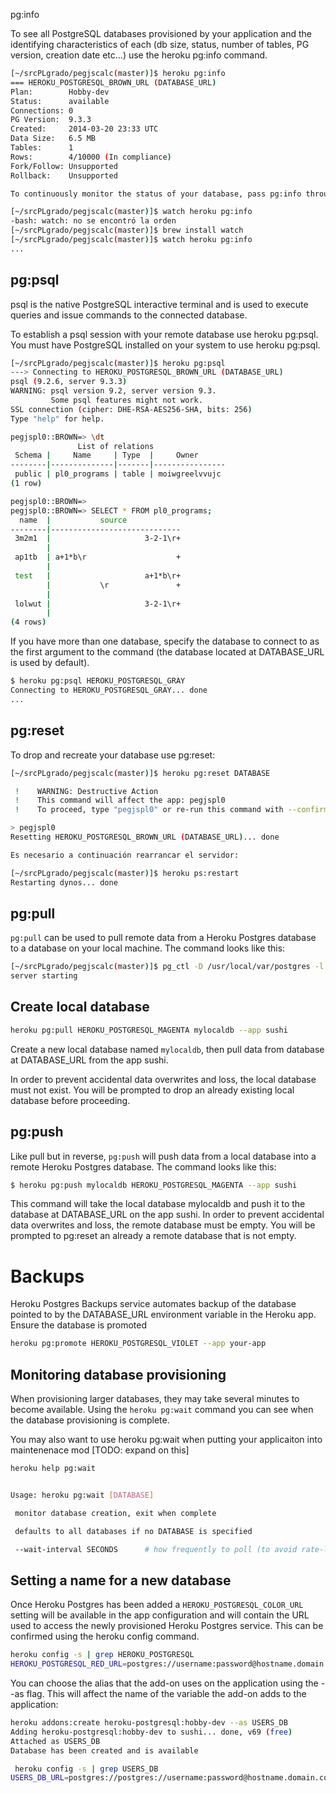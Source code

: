  pg:info

To see all PostgreSQL databases provisioned by your application and the identifying characteristics of each (db size, status, number of tables, PG version, creation date etc…) use the heroku pg:info command.

```bash
[~/srcPLgrado/pegjscalc(master)]$ heroku pg:info
=== HEROKU_POSTGRESQL_BROWN_URL (DATABASE_URL)
Plan:        Hobby-dev
Status:      available
Connections: 0
PG Version:  9.3.3
Created:     2014-03-20 23:33 UTC
Data Size:   6.5 MB
Tables:      1
Rows:        4/10000 (In compliance)
Fork/Follow: Unsupported
Rollback:    Unsupported

To continuously monitor the status of your database, pass pg:info through the unix watch command:

[~/srcPLgrado/pegjscalc(master)]$ watch heroku pg:info
-bash: watch: no se encontró la orden
[~/srcPLgrado/pegjscalc(master)]$ brew install watch
[~/srcPLgrado/pegjscalc(master)]$ watch heroku pg:info
...
```

## pg:psql

psql is the native PostgreSQL interactive terminal and is used to execute queries and issue commands to the connected database.

To establish a psql session with your remote database use heroku pg:psql. You must have PostgreSQL installed on your system to use heroku pg:psql.

```bash
[~/srcPLgrado/pegjscalc(master)]$ heroku pg:psql
---> Connecting to HEROKU_POSTGRESQL_BROWN_URL (DATABASE_URL)
psql (9.2.6, server 9.3.3)
WARNING: psql version 9.2, server version 9.3.
         Some psql features might not work.
SSL connection (cipher: DHE-RSA-AES256-SHA, bits: 256)
Type "help" for help.

pegjspl0::BROWN=> \dt
               List of relations
 Schema |     Name     | Type  |     Owner
--------|--------------|-------|----------------
 public | pl0_programs | table | moiwgreelvvujc
(1 row)

pegjspl0::BROWN=>
pegjspl0::BROWN=> SELECT * FROM pl0_programs;
  name  |           source
--------|-----------------------------
 3m2m1  |                     3-2-1\r+
        |
 ap1tb  | a+1*b\r                    +
        |
 test   |                     a+1*b\r+
        |           \r               +
        |
 lolwut |                     3-2-1\r+
        |
(4 rows)
```

If you have more than one database, specify the database to connect to as the first argument to the command (the database located at DATABASE_URL is used by default).

```bash
$ heroku pg:psql HEROKU_POSTGRESQL_GRAY
Connecting to HEROKU_POSTGRESQL_GRAY... done
...
```

## pg:reset

To drop and recreate your database use pg:reset:

```bash
[~/srcPLgrado/pegjscalc(master)]$ heroku pg:reset DATABASE

 !    WARNING: Destructive Action
 !    This command will affect the app: pegjspl0
 !    To proceed, type "pegjspl0" or re-run this command with --confirm pegjspl0

> pegjspl0
Resetting HEROKU_POSTGRESQL_BROWN_URL (DATABASE_URL)... done

Es necesario a continuación rearrancar el servidor:

[~/srcPLgrado/pegjscalc(master)]$ heroku ps:restart
Restarting dynos... done
```


## pg:pull

`pg:pull` can be used to pull remote data from a Heroku Postgres database to a database on your local machine. The command looks like this:

```bash
[~/srcPLgrado/pegjscalc(master)]$ pg_ctl -D /usr/local/var/postgres -l /usr/local/var/postgres/server.log start
server starting
```

## Create local database

```bash
heroku pg:pull HEROKU_POSTGRESQL_MAGENTA mylocaldb --app sushi
```

Create a new local database named `mylocaldb`,  then pull data from database at DATABASE_URL from the app sushi.

In order to prevent accidental data overwrites and loss, the local database must not exist. You will be prompted to drop an already existing local database before proceeding.

## pg:push

Like pull but in reverse, `pg:push` will push data from a local database into a remote Heroku Postgres database. The command looks like this:

```bash
$ heroku pg:push mylocaldb HEROKU_POSTGRESQL_MAGENTA --app sushi
```

This command will take the local database mylocaldb and push it to the database at DATABASE_URL on the app sushi. In order to prevent accidental data overwrites and loss, the remote database must be empty. You will be prompted to pg:reset an already a remote database that is not empty.


# Backups

Heroku Postgres Backups service automates backup of the database pointed to by the DATABASE_URL environment variable in the Heroku app. Ensure the database is promoted

```bash
heroku pg:promote HEROKU_POSTGRESQL_VIOLET --app your-app
```


## Monitoring database provisioning

When provisioning larger databases, they may take several minutes to become available.  Using the `heroku pg:wait` command you can see when the database provisioning is complete.

You may also want to use heroku pg:wait when putting your applicaiton into maintenenace mod [TODO: expand on this]

```bash
heroku help pg:wait


Usage: heroku pg:wait [DATABASE]

 monitor database creation, exit when complete

 defaults to all databases if no DATABASE is specified

 --wait-interval SECONDS      # how frequently to poll (to avoid rate-limiting)
```

## Setting a name for a new database

Once Heroku Postgres has been added a `HEROKU_POSTGRESQL_COLOR_URL` setting will be available in the app configuration and will contain the URL used to access the newly provisioned Heroku Postgres service. This can be confirmed using the heroku config command.

```bash
heroku config -s | grep HEROKU_POSTGRESQL
HEROKU_POSTGRESQL_RED_URL=postgres://username:password@hostname.domain.com:1234/database-name
```

You can choose the alias that the add-on uses on the application using the --as flag. This will affect the name of the variable the add-on adds to the application:

```bash
heroku addons:create heroku-postgresql:hobby-dev --as USERS_DB
Adding heroku-postgresql:hobby-dev to sushi... done, v69 (free)
Attached as USERS_DB
Database has been created and is available

 heroku config -s | grep USERS_DB
USERS_DB_URL=postgres://postgres://username:password@hostname.domain.com:1234/database-name
```
